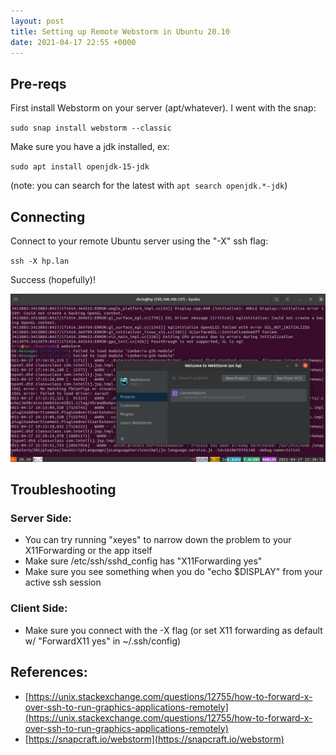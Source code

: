 ```yaml
---
layout: post
title: Setting up Remote Webstorm in Ubuntu 20.10
date: 2021-04-17 22:55 +0000
---
```


## Pre-reqs
First install Webstorm on your server (apt/whatever). I went with the snap:

`sudo snap install webstorm --classic`

Make sure you have a jdk installed, ex:

`sudo apt install openjdk-15-jdk`

(note: you can search for the latest with `apt search openjdk.*-jdk`)

## Connecting

Connect to your remote Ubuntu server using the "-X" ssh flag:

`ssh -X hp.lan`

Success (hopefully)!

![Webstorm Over SSH](/assets/posts/2021/04/17/webstorm.png "Webstorm over SSH")

## Troubleshooting

### Server Side:
- You can try running "xeyes" to narrow down the problem to your X11Forwarding or the app itself
- Make sure /etc/ssh/sshd_config has "X11Forwarding yes"
- Make sure you see something when you do "echo $DISPLAY" from your active ssh session

### Client Side:
- Make sure you connect with the -X flag (or set X11 forwarding as default w/ "ForwardX11 yes" in ~/.ssh/config)

## References:
- [https://unix.stackexchange.com/questions/12755/how-to-forward-x-over-ssh-to-run-graphics-applications-remotely](https://unix.stackexchange.com/questions/12755/how-to-forward-x-over-ssh-to-run-graphics-applications-remotely)
- [https://snapcraft.io/webstorm](https://snapcraft.io/webstorm)